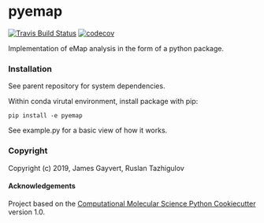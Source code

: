 pyemap
==============================
[//]: # (Badges)
[![Travis Build Status](https://travis-ci.org/REPLACE_WITH_OWNER_ACCOUNT/pyemap.png)](https://travis-ci.org/REPLACE_WITH_OWNER_ACCOUNT/pyemap)
[![codecov](https://codecov.io/gh/REPLACE_WITH_OWNER_ACCOUNT/pyemap/branch/master/graph/badge.svg)](https://codecov.io/gh/REPLACE_WITH_OWNER_ACCOUNT/pyemap/branch/master)

Implementation of eMap analysis in the form of a python package.

### Installation
See parent repository for system dependencies.

Within conda virutal environment, install package with pip:

    pip install -e pyemap

See example.py for a basic view of how it works.

### Copyright

Copyright (c) 2019, James Gayvert, Ruslan Tazhigulov


#### Acknowledgements
 
Project based on the 
[Computational Molecular Science Python Cookiecutter](https://github.com/molssi/cookiecutter-cms) version 1.0.
